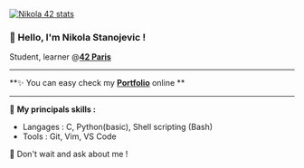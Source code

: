 <!--
**NikoStano/NikoStano** is a ✨ _special_ ✨ repository because its `README.md` (this file) appears on your GitHub profile.

Here are some ideas to get you started:

- 🔭 I’m currently working on ...
- 🌱 I’m currently learning ...
- 👯 I’m looking to collaborate on ...
- 🤔 I’m looking for help with ...
- 💬 Ask me about ...
- 📫 How to reach me: ...
- 😄 Pronouns: ...
- ⚡ Fun fact: ...
-->
[![Nikola 42 stats](https://badge.mediaplus.ma/greenbinary/nistanoj?1337Badge=off&UM6P=off)](https://github.com/oakoudad/badge42)
### 👋 Hello, I'm Nikola Stanojevic !

Student, learner @[**42 Paris**](https://42.fr/)

---

**✨ You can easy check my **[Portfolio](https://nikostano.github.io/portfolio/)** online **

---

🚀 **My principals skills :**
- Langages : C, Python(basic), Shell scripting (Bash)
- Tools : Git, Vim, VS Code

🤝 Don't wait and ask about me !
